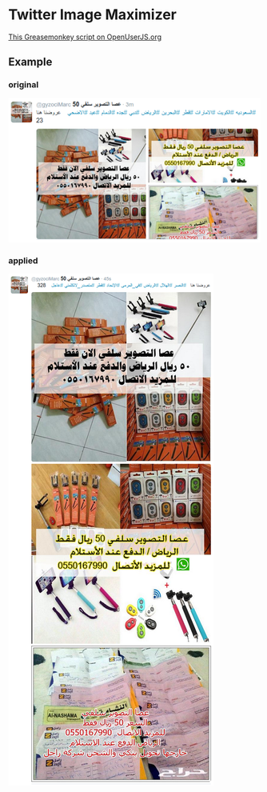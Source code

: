 Twitter Image Maximizer
=======================

[This Greasemonkey script on OpenUserJS.org](https://openuserjs.org/scripts/aycabta/Twitter_Image_Maximizer)

## Example

### original
![original](original.png)

### applied
![applied](applied.png)

